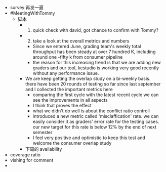 - survey 再发一遍
- #MeetingWIthTommy
	- 脚本
		- 1. quick check with david, got chance to confirm with Tommy?
		- 2. take a look at the overall metrics and numbers
			- Since we entered June, grading team's weekly total throughput has been steady at over 7 hundred K, including around one -fifty k from consumer pipeline
			- the reason for this increasing trend is that we are adding new graders and our tool, kestudio is working very good recently without any performance issue.
		- We are keep getting the overlap study on a bi-weekly basis. there have been 20 rounds of testing so far since last september and I collected the important metrics here
			- comparing the first cycle with the latest recent cycle we can see the improvements in all aspects
			- I think that proves the effect
			- what we didn't do well is about the conflict ratio controll
			- introduced a new metric called 'misclaffication' rate. we can easily consider it as graders' error rate for the testing cases. our new target for this rate is below 12% by the end of next semester
			- I feel very positive and optimistic to keep this test and welcome the consumer overlap study
		- 下周的 availability
- coverage ratio
- vishing for comment
-